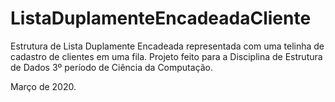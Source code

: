 # ListaDuplamenteEncadeadaCliente
Estrutura de Lista Duplamente Encadeada representada com uma telinha de cadastro de clientes em uma fila. 
Projeto feito para a Disciplina de Estrutura de Dados 3º período de Ciência da Computação.

Março de 2020.
